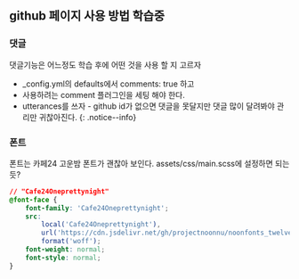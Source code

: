 ## github 페이지 사용 방법 학습중

### 댓글
댓글기능은 어느정도 학습 후에 어떤 것을 사용 할 지 고르자
- _config.yml의 defaults에서 comments: true 하고 
- 사용하려는 comment 플러그인을 세팅 해야 한다. 
- utterances를 쓰자 - github id가 없으면 댓글을 못달지만 댓글 많이 달려봐야 관리만 귀찮아진다.
{: .notice--info}


### 폰트
폰트는 카페24 고운밤 폰트가 괜찮아 보인다.
assets/css/main.scss에 설정하면 되는 듯?


```css
// "Cafe24Oneprettynight"
@font-face {
    font-family: 'Cafe24Oneprettynight';
    src: 
        local('Cafe24Oneprettynight'),
        url('https://cdn.jsdelivr.net/gh/projectnoonnu/noonfonts_twelve@1.1/Cafe24Oneprettynight.woff') 
        format('woff');
    font-weight: normal;
    font-style: normal;
}
```


